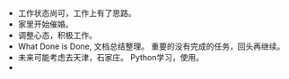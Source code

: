 * 工作状态尚可，工作上有了思路。 
* 家里开始催婚。 
* 调整心态，积极工作。
* What Done is Done, 文档总结整理。 重要的没有完成的任务，回头再继续。
* 未来可能考虑去天津，石家庄。 Python学习，使用。
* 